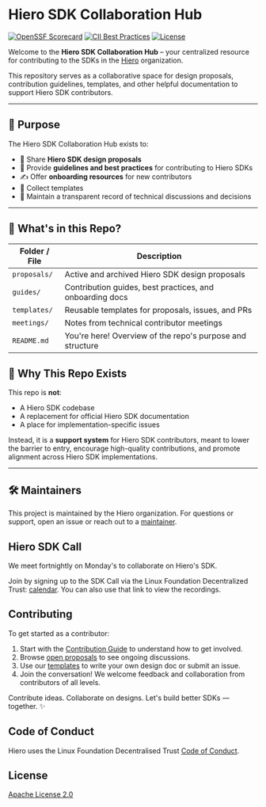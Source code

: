 # Hiero SDK Collaboration Hub

[![OpenSSF Scorecard](https://api.scorecard.dev/projects/github.com/hiero-ledger/sdk-collaboration-hub/badge)](https://scorecard.dev/viewer/?uri=github.com/hiero-ledger/sdk-collaboration-hub)
[![CII Best Practices](https://bestpractices.coreinfrastructure.org/projects/10697/badge)](https://bestpractices.coreinfrastructure.org/projects/10697)
[![License](https://img.shields.io/badge/license-apache2-blue.svg)](LICENSE)

Welcome to the **Hiero SDK Collaboration Hub** – your centralized resource for contributing to the SDKs in the [Hiero](https://github.com/hiero-ledger) organization.

This repository serves as a collaborative space for design proposals, contribution guidelines, templates, and other helpful documentation to support Hiero SDK contributors.

---

## 🎯 Purpose

The Hiero SDK Collaboration Hub exists to:

- 🧠 Share **Hiero SDK design proposals**
- 📘 Provide **guidelines and best practices** for contributing to Hiero SDKs
- ✍️ Offer **onboarding resources** for new contributors
- 🧰 Collect templates
- 📜 Maintain a transparent record of technical discussions and decisions

---

## 📂 What's in this Repo?

| Folder / File | Description                                               |
|---------------|-----------------------------------------------------------|
| `proposals/`  | Active and archived Hiero SDK design proposals            |
| `guides/`     | Contribution guides, best practices, and onboarding docs  |
| `templates/`  | Reusable templates for proposals, issues, and PRs         |
| `meetings/`   | Notes from technical contributor meetings                 |
| `README.md`   | You're here! Overview of the repo's purpose and structure |


## 🧭 Why This Repo Exists

This repo is **not**:

- A Hiero SDK codebase
- A replacement for official Hiero SDK documentation
- A place for implementation-specific issues

Instead, it is a **support system** for Hiero SDK contributors, meant to lower the barrier to entry, encourage high-quality contributions, and promote alignment across Hiero SDK implementations.

---

## 🛠 Maintainers

This project is maintained by the Hiero organization. For questions or support, open an issue or reach out to a [maintainer](MAINTAINERS.md).

## Hiero SDK Call 

We meet fortnightly on Monday's to collaborate on Hiero's SDK.

Join by signing up to the SDK Call via the Linux Foundation Decentralized Trust: [calendar](https://www.lfdecentralizedtrust.org/meeting-calendar).
You can also use that link to view the recordings.

## Contributing

To get started as a contributor:
1. Start with the [Contribution Guide](https://github.com/hiero-ledger/.github/blob/main/CONTRIBUTING.md) to understand how to get involved.
2. Browse [open proposals](proposals/) to see ongoing discussions.
3. Use our [templates](templates/) to write your own design doc or submit an issue.
4. Join the conversation! We welcome feedback and collaboration from contributors of all levels.

Contribute ideas. Collaborate on designs. Let's build better SDKs — together. ✨

## Code of Conduct

Hiero uses the Linux Foundation Decentralised Trust [Code of Conduct](https://www.lfdecentralizedtrust.org/code-of-conduct).

## License

[Apache License 2.0](LICENSE)
